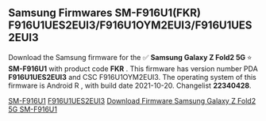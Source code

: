 <h2>Samsung Firmwares SM-F916U1(FKR) F916U1UES2EUI3/F916U1OYM2EUI3/F916U1UES2EUI3</h2>
Download the Samsung firmware for the ✅ <strong>Samsung Galaxy Z Fold2 5G </strong> ⭐ <strong>SM-F916U1</strong> with product code <strong>FKR</strong> . This firmware has version number PDA <strong>F916U1UES2EUI3</strong> and CSC F916U1OYM2EUI3. The operating system of this firmware is Android R , with build date 2021-10-20. Changelist <strong>22340428</strong>.


[SM-F916U1](https://samfirm.shop/samsung/model/SM-F916U1)
[F916U1UES2EUI3](https://samfirm.shop/samsung/pda/F916U1UES2EUI3)
[Download Firmware Samsung Galaxy Z Fold2 5G SM-F916U1](https://samfirm.shop/samsung/firmware/466688)
